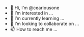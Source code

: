 - 👋 Hi, I’m @ceariousone
- 👀 I’m interested in ...
- 🌱 I’m currently learning ...
- 💞️ I’m looking to collaborate on ...
- 📫 How to reach me ...

<!---
ceariousone/ceariousone is a ✨ special ✨ repository because its `README.md` (this file) appears on your GitHub profile.
You can click the Preview link to take a look at your changes.
--->
